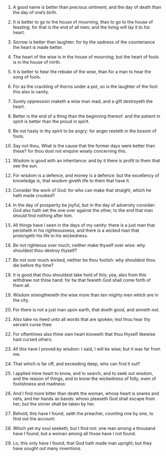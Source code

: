1. A good name is
better than precious ointment; and the day of death than the day of
one’s birth.

2. It is better to go to the house of mourning, than to go to the
house of feasting: for that is the end of all men; and the living will
lay it to his heart.

3. Sorrow is better than laughter: for by the sadness of the
countenance the heart is made better.

4. The heart of the wise is in the house of mourning; but the heart
of fools is in the house of mirth.

5. It is better to hear the rebuke of the wise, than for a man to
hear the song of fools.

6. For as the crackling of thorns under a pot, so is the laughter of
the fool: this also is vanity.

7. Surely oppression maketh a wise man mad; and a gift destroyeth the
heart.

8. Better is the end of a thing than the beginning thereof: and the
patient in spirit is better than the proud in spirit.

9. Be not hasty in thy spirit to be angry: for anger resteth in the
bosom of fools.

10. Say not thou, What is the cause that the former days were better
than these? for thou dost not enquire wisely concerning this.

11. Wisdom is good with an inheritance: and by it there is profit to
them that see the sun.

12. For wisdom is a defence, and money is a defence: but the
excellency of knowledge is, that wisdom giveth life to them that have
it.

13. Consider the work of God: for who can make that straight, which
he hath made crooked?

14. In the day of prosperity be joyful, but in
the day of adversity consider: God also hath set the one over against
the other, to the end that man should find nothing after him.

15. All things have I seen in the days of my vanity: there is a just
man that perisheth in his righteousness, and there is a wicked man
that prolongeth his life in his wickedness.

16. Be not righteous over much; neither make thyself over wise: why
shouldest thou destroy thyself?

17. Be not over much wicked,
neither be thou foolish: why shouldest thou die before thy time?

18. It is good that thou shouldest take hold of this; yea, also from this
withdraw not thine hand: for he that feareth God shall come forth of
them all.

19. Wisdom strengtheneth the wise more than ten mighty men which are
in the city.

20. For there is not a just man upon earth, that doeth good, and
sinneth not.

21. Also take no heed unto all words that are spoken; lest thou hear
thy servant curse thee:

22. For oftentimes also thine own heart
knoweth that thou thyself likewise hast cursed others.

23. All this have I proved by wisdom: I said, I will be wise; but it
was far from me.

24. That which is far off, and exceeding deep, who can find it out?

25. I applied mine heart to know, and to search, and to seek out
wisdom, and the reason of things, and to know the wickedness of folly,
even of foolishness and madness:

26. And I find more bitter than
death the woman, whose heart is snares and nets, and her hands as
bands: whoso pleaseth God shall escape from her; but the sinner shall
be taken by her.

27. Behold, this have I found, saith the preacher, counting one by
one, to find out the account:

28. Which yet my soul seeketh, but I
find not: one man among a thousand have I found; but a woman among all
those have I not found.

29. Lo, this only have I found, that God hath made man upright; but
they have sought out many inventions.